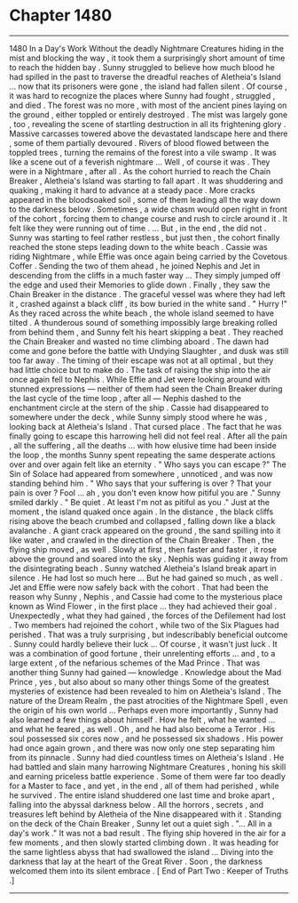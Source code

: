 
# Chapter 1480


---

1480 In a Day's Work
Without the deadly Nightmare Creatures hiding in the mist and blocking the way , it took them a surprisingly short amount of time to reach the hidden bay . Sunny struggled to believe how much blood he had spilled in the past to traverse the dreadful reaches of Aletheia's Island … now that its prisoners were gone , the island had fallen silent .
Of course , it was hard to recognize the places where Sunny had fought , struggled , and died . The forest was no more , with most of the ancient pines laying on the ground , either toppled or entirely destroyed . The mist was largely gone , too , revealing the scene of startling destruction in all its frightening glory .
Massive carcasses towered above the devastated landscape here and there , some of them partially devoured . Rivers of blood flowed between the toppled trees , turning the remains of the forest into a vile swamp . It was like a scene out of a feverish nightmare …
Well , of course it was . They were in a Nightmare , after all .
As the cohort hurried to reach the Chain Breaker , Aletheia's Island was starting to fall apart . It was shuddering and quaking , making it hard to advance at a steady pace . More cracks appeared in the bloodsoaked soil , some of them leading all the way down to the darkness below . Sometimes , a wide chasm would open right in front of the cohort , forcing them to change course and rush to circle around it .
It felt like they were running out of time .
… But , in the end , the did not .
Sunny was starting to feel rather restless , but just then , the cohort finally reached the stone steps leading down to the white beach . Cassie was riding Nightmare , while Effie was once again being carried by the Covetous Coffer . Sending the two of them ahead , he joined Nephis and Jet in descending from the cliffs in a much faster way …
They simply jumped off the edge and used their Memories to glide down .
Finally , they saw the Chain Breaker in the distance . The graceful vessel was where they had left it , crashed against a black cliff , its bow buried in the white sand .
" Hurry !"
As they raced across the white beach , the whole island seemed to have tilted . A thunderous sound of something impossibly large breaking rolled from behind them , and Sunny felt his heart skipping a beat .
They reached the Chain Breaker and wasted no time climbing aboard . The dawn had come and gone before the battle with Undying Slaughter , and dusk was still too far away . The timing of their escape was not at all optimal , but they had little choice but to make do . The task of raising the ship into the air once again fell to Nephis .
While Effie and Jet were looking around with stunned expressions — neither of them had seen the Chain Breaker during the last cycle of the time loop , after all — Nephis dashed to the enchantment circle at the stern of the ship . Cassie had disappeared to somewhere under the deck , while Sunny simply stood where he was , looking back at Aletheia's Island .
That cursed place .
The fact that he was finally going to escape this harrowing hell did not feel real . After all the pain , all the suffering , all the deaths … with how elusive time had been inside the loop , the months Sunny spent repeating the same desperate actions over and over again felt like an eternity .
" Who says you can escape ?"
The Sin of Solace had appeared from somewhere , unnoticed , and was now standing behind him .
" Who says that your suffering is over ? That your pain is over ? Fool … ah , you don't even know how pitiful you are ."
Sunny smiled darkly .
" Be quiet . At least I'm not as pitiful as you ."
Just at the moment , the island quaked once again . In the distance , the black cliffs rising above the beach crumbed and collapsed , falling down like a black avalanche . A giant crack appeared on the ground , the sand spilling into it like water , and crawled in the direction of the Chain Breaker .
Then , the flying ship moved , as well .
Slowly at first , then faster and faster , it rose above the ground and soared into the sky . Nephis was guiding it away from the disintegrating beach .
Sunny watched Aletheia's Island break apart in silence .
He had lost so much here …
But he had gained so much , as well .
Jet and Effie were now safely back with the cohort . That had been the reason why Sunny , Nephis , and Cassie had come to the mysterious place known as Wind Flower , in the first place … they had achieved their goal .
Unexpectedly , what they had gained , the forces of the Defilement had lost . Two members had rejoined the cohort , while two of the Six Plagues had perished . That was a truly surprising , but indescribably beneficial outcome . Sunny could hardly believe their luck …
Of course , it wasn't just luck . It was a combination of good fortune , their unrelenting efforts … and , to a large extent , of the nefarious schemes of the Mad Prince .
That was another thing Sunny had gained — knowledge . Knowledge about the Mad Prince , yes , but also about so many other things
Some of the greatest mysteries of existence had been revealed to him on Aletheia's Island . The nature of the Dream Realm , the past atrocities of the Nightmare Spell , even the origin of his own world ...
Perhaps even more importantly , Sunny had also learned a few things about himself . How he felt , what he wanted … and what he feared , as well .
Oh , and he had also become a Terror . His soul possessed six cores now , and he possessed six shadows . His power had once again grown , and there was now only one step separating him from its pinnacle .
Sunny had died countless times on Aletheia's Island . He had battled and slain many harrowing Nightmare Creatures , honing his skill and earning priceless battle experience . Some of them were far too deadly for a Master to face , and yet , in the end , all of them had perished , while he survived .
The entire island shuddered one last time and broke apart , falling into the abyssal darkness below . All the horrors , secrets , and treasures left behind by Aletheia of the Nine disappeared with it .
Standing on the deck of the Chain Breaker , Sunny let out a quiet sigh .
"... All in a day's work ."
It was not a bad result .
The flying ship hovered in the air for a few moments , and then slowly started climbing down .
It was heading for the same lightless abyss that had swallowed the island …
Diving into the darkness that lay at the heart of the Great River .
Soon , the darkness welcomed them into its silent embrace .
[ End of Part Two : Keeper of Truths .]

---


